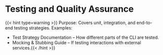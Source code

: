 # Testing and Quality Assurance

{{< hint type=warning >}} Purpose: Covers unit, integration, and end-to-end testing strategies.
Examples:
- Test Strategy Documentation – How different parts of the CLI are tested.
- Mocking & Stubbing Guide – If testing interactions with external services.{{< /hint >}}
